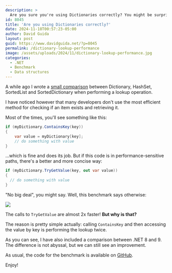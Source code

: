 ```yaml
---
description: >
  Are you sure you're using Dictionaries correctly? You might be surprised to know how much faster this other method can be! 
id: 8045
title: 'Are you using Dictionaries correctly?'
date: 2024-11-18T00:57:23-05:00
author: David Guida
layout: post
guid: https://www.davidguida.net/?p=8045
permalink: /dictionary-lookup-performance
image: /assets/uploads/2024/11/dictionary-lookup-performance.jpg
categories:  
  - .NET
  - Benchmark
  - Data structures
---
```


A while ago I wrote a <a href='/lookup-performance' target='_blank'>small comparison</a> between Dictionary, HashSet, SortedList and SortedDictionary when performing a lookup operation.

I have noticed however that many developers don't use the most efficient method for checking if an item exists and retrieving it.

Most of the times, you'll see something like this:

```csharp
if (myDictionary.ContainsKey(key))
{
    var value = myDictionary[key];
    // do something with value
}
```

...which is fine and does its job. But if this code is in performance-sensitive paths, there's a better and more concise way:

```csharp
if (myDictionary.TryGetValue(key, out var value)) 
{
  // do something with value
}
```

"No big deal", you might say. Well, this benchmark says otherwise:

![](https://raw.githubusercontent.com/mizrael/DictionaryLookupBenchmark/36456254d1700c927fb85cb37356a7b4aae73ce1/dictionary.jpg)

The calls to `TryGetValue` are almost 2x faster! **But why is that?**

The reason is pretty simple actually: calling `ContainsKey` and then accessing the value by key is performing the lookup twice.

As you can see, I have also included a comparison between .NET 8 and 9. The difference is not abyssal, but we can still see an improvement.

As usual, the code for the benchmark is available on <a href='https://github.com/mizrael/DictionaryLookupBenchmark/blob/main/DictionaryLookupBenchmark/DictionaryLookupBenchmark.cs' target='_blank'>GitHub</a>.

Enjoy!